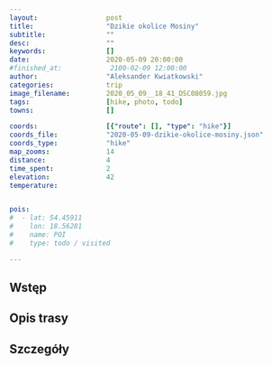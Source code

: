 ```yaml
---
layout:                 post
title:                  "Dzikie okolice Mosiny"
subtitle:               ""
desc:                   ""
keywords:               []
date:                   2020-05-09 20:00:00
#finished_at:            2100-02-09 12:00:00
author:                 "Aleksander Kwiatkowski"
categories:             trip
image_filename:         2020_05_09__18_41_DSC08059.jpg
tags:                   [hike, photo, todo]
towns:                  []

coords:                 [{"route": [], "type": "hike"}]
coords_file:            "2020-05-09-dzikie-okolice-mosiny.json"
coords_type:            "hike"
map_zooms:              14
distance:               4
time_spent:             2
elevation:              42
temperature:            


pois:
#  - lat: 54.45911
#    lon: 18.56281
#    name: POI
#    type: todo / visited

---
```



## Wstęp

## Opis trasy

## Szczegóły
